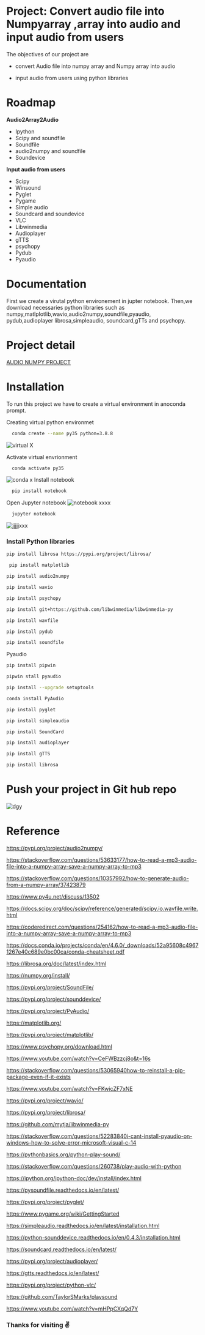 
# Project: Convert audio file into Numpyarray ,array into audio and input audio from users

The objectives of our project are


* convert Audio file into numpy array and Numpy array into audio 

* input audio from users using python libraries


# Roadmap

__Audio2Array2Audio__


* Ipython 
* Scipy and soundfile
* Soundfile
* audio2numpy and soundfile
* Soundevice



__Input audio from users__

* Scipy
* Winsound
* Pyglet
* Pygame
* Simple audio
* Soundcard and soundevice
* VLC
* Libwinmedia
* Audioplayer
* gTTS
* psychopy
* Pydub
* Pyaudio

# Documentation

First we create a virutal  python environement in jupter notebook. Then,we download necessaries python libraries such as numpy,matlplotlib,wavio,audio2numpy,soundfile,pyaudio, pydub,audioplayer librosa,simpleaudio, soundcard,gTTs and psychopy.

# Project detail
[AUDIO NUMPY PROJECT](https://https://github.com/Hem7513/Convert-Audio2Numpy-and-viceversa/blob/master/AUDIO2NUMPY2AUDIO.ipynb)


# Installation

To run this project we have to create a virtual environment in anoconda prompt.

Creating virtual python environmet

```bash
  conda create --name py35 python=3.8.8
```
![virtual X](https://user-images.githubusercontent.com/91752852/138587960-0ca08bd1-4710-4eb9-80da-acb55c1daedd.png)

Activate virtual envrionment

```bash
  conda activate py35
```
![conda x](https://user-images.githubusercontent.com/91752852/138588022-812feb39-a24d-468c-8813-39f9d1dde18d.png)
Install notebook
```bash
  pip install notebook
```
Open Jupyter notebook
![notebook xxxx](https://user-images.githubusercontent.com/91752852/138588339-ed35f908-071c-4cda-8fa0-71d029e8e5fc.png)
```bash
  jupyter notebook
```
![jjjjjxxx](https://user-images.githubusercontent.com/91752852/138588263-6fdbb2a0-503b-4519-8ea8-acd1915bb1c2.png)

### Install Python libraries


```bash
pip install librosa https://pypi.org/project/librosa/
```
```bash
 pip install matplotlib
```
 ```bash
 pip install audio2numpy
```
 ```bash
 pip install wavio
```
 ```bash
 pip install psychopy
```
 ```bash
pip install git+https://github.com/libwinmedia/libwinmedia-py 
```
 ```bash
 pip install wavfile
```
 ```bash
 pip install pydub
```
 ```bash
 pip install soundfile
```
Pyaudio
 ```bash
 pip install pipwin
```
 ```bash
 pipwin stall pyaudio
```
 ```bash
 pip install --upgrade setuptools
```
 ```bash
 conda install PyAudio
```
 ```bash
 pip install pyglet
```
 ```bash
 pip install simpleaudio
```
 ```bash
 pip install SoundCard
```
 ```bash
pip install audioplayer
```
 ```bash
pip install gTTS
```
 ```bash
pip install librosa  
```

# Push your project in Git hub repo

![dgy](https://user-images.githubusercontent.com/91752852/138588505-ffd3bb97-3871-42c6-b74c-189c63a1e80f.png)


# Reference

https://pypi.org/project/audio2numpy/

https://stackoverflow.com/questions/53633177/how-to-read-a-mp3-audio-file-into-a-numpy-array-save-a-numpy-array-to-mp3

https://stackoverflow.com/questions/10357992/how-to-generate-audio-from-a-numpy-array/37423879

https://www.py4u.net/discuss/13502

https://docs.scipy.org/doc/scipy/reference/generated/scipy.io.wavfile.write.html

https://coderedirect.com/questions/254162/how-to-read-a-mp3-audio-file-into-a-numpy-array-save-a-numpy-array-to-mp3

https://docs.conda.io/projects/conda/en/4.6.0/_downloads/52a95608c49671267e40c689e0bc00ca/conda-cheatsheet.pdf

https://librosa.org/doc/latest/index.html

https://numpy.org/install/

https://pypi.org/project/SoundFile/

https://pypi.org/project/sounddevice/

https://pypi.org/project/PyAudio/

https://matplotlib.org/

https://pypi.org/project/matplotlib/

https://www.psychopy.org/download.html

https://www.youtube.com/watch?v=CeFWBzzcj8o&t=16s

https://stackoverflow.com/questions/53065940how-to-reinstall-a-pip-package-even-if-it-exists

https://www.youtube.com/watch?v=FKwicZF7xNE

https://pypi.org/project/wavio/

 https://pypi.org/project/librosa/

 https://github.com/mytja/libwinmedia-py

 https://stackoverflow.com/questions/52283840i-cant-install-pyaudio-on-windows-how-to-solve-error-microsoft-visual-c-14

https://pythonbasics.org/python-play-sound/

https://stackoverflow.com/questions/260738/play-audio-with-python

https://ipython.org/ipython-doc/dev/install/index.html

https://pysoundfile.readthedocs.io/en/latest/

https://pypi.org/project/pyglet/

https://www.pygame.org/wiki/GettingStarted

https://simpleaudio.readthedocs.io/en/latest/installation.html

https://python-sounddevice.readthedocs.io/en/0.4.3/installation.html

https://soundcard.readthedocs.io/en/latest/

https://pypi.org/project/audioplayer/

https://gtts.readthedocs.io/en/latest/

https://pypi.org/project/python-vlc/

https://github.com/TaylorSMarks/playsound

https://www.youtube.com/watch?v=mHPpCXqQd7Y


### Thanks for visiting ✌️








